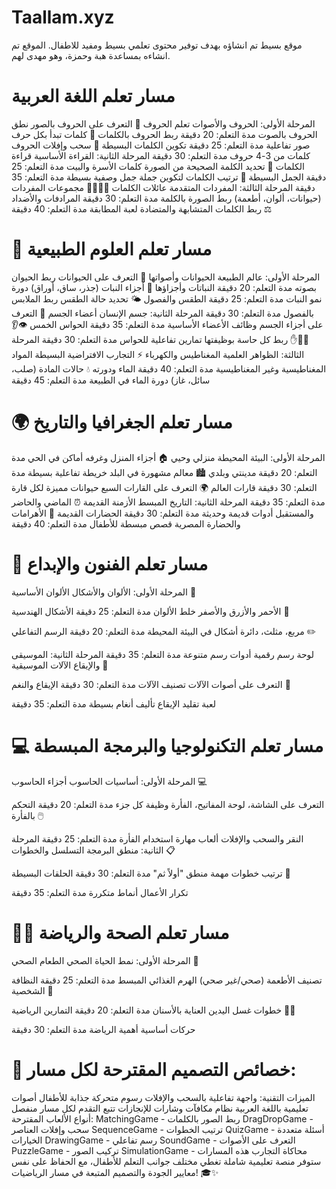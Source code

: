 # Taallam.xyz

موقع بسيط تم انشاؤه بهدف توفير محتوى تعلمي بسيط ومفيد للاطفال.
الموقع تم انشاءه بمساعدة هبة وحمزة، وهو مهدى لهم.

# مسار تعلم اللغة العربية
المرحلة الأولى: الحروف والأصوات
تعلم الحروف 📝
التعرف على الحروف بالصور
نطق الحروف بالصوت
مدة التعلم: 20 دقيقة
ربط الحروف بالكلمات 🔗
كلمات تبدأ بكل حرف
صور تفاعلية
مدة التعلم: 25 دقيقة
تكوين الكلمات البسيطة 🧩
سحب وإفلات الحروف
كلمات من 3-4 حروف
مدة التعلم: 30 دقيقة
المرحلة الثانية: القراءة الأساسية
قراءة الكلمات 👀
تحديد الكلمة الصحيحة من الصورة
كلمات الأسرة والبيت
مدة التعلم: 25 دقيقة
الجمل البسيطة 📖
ترتيب الكلمات لتكوين جملة
جمل وصفية بسيطة
مدة التعلم: 35 دقيقة
المرحلة الثالثة: المفردات المتقدمة
عائلات الكلمات 👨‍👩‍👧‍👦
مجموعات المفردات (حيوانات، ألوان، أطعمة)
ربط الصورة بالكلمة
مدة التعلم: 30 دقيقة
المرادفات والأضداد ⚖️
ربط الكلمات المتشابهة والمتضادة
لعبة المطابقة
مدة التعلم: 40 دقيقة

# 🔬 مسار تعلم العلوم الطبيعية
المرحلة الأولى: عالم الطبيعة
الحيوانات وأصواتها 🐾
التعرف على الحيوانات
ربط الحيوان بصوته
مدة التعلم: 20 دقيقة
النباتات وأجزاؤها 🌱
أجزاء النبات (جذر، ساق، أوراق)
دورة نمو النبات
مدة التعلم: 25 دقيقة
الطقس والفصول 🌤️
تحديد حالة الطقس
ربط الملابس بالفصول
مدة التعلم: 30 دقيقة
المرحلة الثانية: جسم الإنسان
أعضاء الجسم 👤
التعرف على أجزاء الجسم
وظائف الأعضاء الأساسية
مدة التعلم: 35 دقيقة
الحواس الخمس 👁️👂👃👅✋
ربط كل حاسة بوظيفتها
تمارين تفاعلية للحواس
مدة التعلم: 30 دقيقة
المرحلة الثالثة: الظواهر العلمية
المغناطيس والكهرباء ⚡
التجارب الافتراضية البسيطة
المواد المغناطيسية وغير المغناطيسية
مدة التعلم: 40 دقيقة
الماء ودورته 💧
حالات المادة (صلب، سائل، غاز)
دورة الماء في الطبيعة
مدة التعلم: 45 دقيقة

# 🌍 مسار تعلم الجغرافيا والتاريخ
المرحلة الأولى: البيئة المحيطة
منزلي وحيي 🏠
أجزاء المنزل وغرفه
أماكن في الحي
مدة التعلم: 20 دقيقة
مدينتي وبلدي 🏙️
معالم مشهورة في البلد
خريطة تفاعلية بسيطة
مدة التعلم: 30 دقيقة
قارات العالم 🌍
التعرف على القارات السبع
حيوانات مميزة لكل قارة
مدة التعلم: 35 دقيقة
المرحلة الثانية: التاريخ المبسط
الأزمنة القديمة ⏰
الماضي والحاضر والمستقبل
أدوات قديمة وحديثة
مدة التعلم: 30 دقيقة
الحضارات القديمة 🏺
الأهرامات والحضارة المصرية
قصص مبسطة للأطفال
مدة التعلم: 40 دقيقة

# 🎨 مسار تعلم الفنون والإبداع
المرحلة الأولى: الألوان والأشكال
الألوان الأساسية 🎨

الأحمر والأزرق والأصفر
خلط الألوان
مدة التعلم: 25 دقيقة
الأشكال الهندسية 📐

مربع، مثلث، دائرة
أشكال في البيئة المحيطة
مدة التعلم: 20 دقيقة
الرسم التفاعلي ✏️

لوحة رسم رقمية
أدوات رسم متنوعة
مدة التعلم: 35 دقيقة
المرحلة الثانية: الموسيقى والإيقاع
الآلات الموسيقية 🎵

التعرف على أصوات الآلات
تصنيف الآلات
مدة التعلم: 30 دقيقة
الإيقاع والنغم 🥁

لعبة تقليد الإيقاع
تأليف أنغام بسيطة
مدة التعلم: 35 دقيقة

# 💻 مسار تعلم التكنولوجيا والبرمجة المبسطة
المرحلة الأولى: أساسيات الحاسوب
أجزاء الحاسوب 💻

التعرف على الشاشة، لوحة المفاتيح، الفأرة
وظيفة كل جزء
مدة التعلم: 20 دقيقة
التحكم بالفأرة 🖱️

النقر والسحب والإفلات
ألعاب مهارة استخدام الفأرة
مدة التعلم: 25 دقيقة
المرحلة الثانية: منطق البرمجة
التسلسل والخطوات 📋

ترتيب خطوات مهمة
منطق "أولاً ثم"
مدة التعلم: 30 دقيقة
الحلقات البسيطة 🔄

تكرار الأعمال
أنماط متكررة
مدة التعلم: 35 دقيقة

# 🏃‍♂️ مسار تعلم الصحة والرياضة
المرحلة الأولى: نمط الحياة الصحي
الطعام الصحي 🥗

تصنيف الأطعمة (صحي/غير صحي)
الهرم الغذائي المبسط
مدة التعلم: 25 دقيقة
النظافة الشخصية 🧼

خطوات غسل اليدين
العناية بالأسنان
مدة التعلم: 20 دقيقة
التمارين الرياضية 🤸‍♀️

حركات أساسية
أهمية الرياضة
مدة التعلم: 30 دقيقة

# 🎯 خصائص التصميم المقترحة لكل مسار:
الميزات التقنية:
واجهة تفاعلية بالسحب والإفلات
رسوم متحركة جذابة للأطفال
أصوات تعليمية باللغة العربية
نظام مكافآت وشارات للإنجازات
تتبع التقدم لكل مسار منفصل
أنواع الألعاب المقترحة:
MatchingGame - ربط الصور بالكلمات
DragDropGame - سحب وإفلات العناصر
SequenceGame - ترتيب الخطوات
QuizGame - أسئلة متعددة الخيارات
DrawingGame - رسم تفاعلي
SoundGame - التعرف على الأصوات
PuzzleGame - تركيب الصور
SimulationGame - محاكاة التجارب
هذه المسارات ستوفر منصة تعليمية شاملة تغطي مختلف جوانب التعلم للأطفال، مع الحفاظ على نفس معايير الجودة والتصميم المتبعة في مسار الرياضيات! 🎓✨